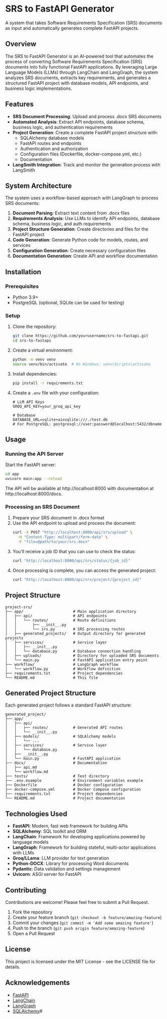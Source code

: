 # SRS to FastAPI Generator

A system that takes Software Requirements Specification (SRS) documents as input and automatically generates complete FastAPI projects.

## Overview

The SRS to FastAPI Generator is an AI-powered tool that automates the process of converting Software Requirements Specification (SRS) documents into fully functional FastAPI applications. By leveraging Large Language Models (LLMs) through LangChain and LangGraph, the system analyzes SRS documents, extracts key requirements, and generates a structured FastAPI project with database models, API endpoints, and business logic implementations.

## Features

- **SRS Document Processing**: Upload and process .docx SRS documents
- **Automated Analysis**: Extract API endpoints, database schema, business logic, and authentication requirements
- **Project Generation**: Create a complete FastAPI project structure with:
  - SQLAlchemy database models
  - FastAPI routes and endpoints
  - Authentication and authorization
  - Configuration files (Dockerfile, docker-compose.yml, etc.)
  - Documentation
- **LangSmith Integration**: Track and monitor the generation process with LangSmith

## System Architecture

The system uses a workflow-based approach with LangGraph to process SRS documents:

1. **Document Parsing**: Extract text content from .docx files
2. **Requirements Analysis**: Use LLMs to identify API endpoints, database schema, business logic, and auth requirements
3. **Project Structure Generation**: Create directories and files for the FastAPI project
4. **Code Generation**: Generate Python code for models, routes, and services
5. **Configuration Generation**: Create necessary configuration files
6. **Documentation Generation**: Create API and workflow documentation

## Installation

### Prerequisites

- Python 3.9+
- PostgreSQL (optional, SQLite can be used for testing)

### Setup

1. Clone the repository:
   ```bash
   git clone https://github.com/yourusername/srs-to-fastapi.git
   cd srs-to-fastapi
   ```

2. Create a virtual environment:
   ```bash
   python -m venv venv
   source venv/bin/activate  # On Windows: venv\Scripts\activate
   ```

3. Install dependencies:
   ```bash
   pip install -r requirements.txt
   ```

4. Create a `.env` file with your configuration:
   ```
   # LLM API Keys
   GROQ_API_KEY=your_groq_api_key
   
   # Database
   DATABASE_URL=sqlite+aiosqlite:///./test.db
   # For PostgreSQL: postgresql://user:password@localhost:5432/dbname
   ```

## Usage

### Running the API Server

Start the FastAPI server:

```bash
cd app
uvicorn main:app --reload
```

The API will be available at http://localhost:8000 with documentation at http://localhost:8000/docs.

### Processing an SRS Document

1. Prepare your SRS document in .docx format
2. Use the API endpoint to upload and process the document:
   ```bash
   curl -X POST "http://localhost:8000/api/srs/upload" \
     -H "Content-Type: multipart/form-data" \
     -F "file=@path/to/your/srs.docx"
   ```
3. You'll receive a job ID that you can use to check the status:
   ```bash
   curl "http://localhost:8000/api/srs/status/{job_id}"
   ```
4. Once processing is complete, you can access the generated project:
   ```bash
   curl "http://localhost:8000/api/srs/project/{project_id}"
   ```

## Project Structure

```
project-srs/
├── app/                      # Main application directory
│   ├── api/                  # API endpoints
│   │   └── routes/           # Route definitions
│   │       ├── __init__.py
│   │       └── srs.py        # SRS processing routes
│   ├── generated_projects/   # Output directory for generated projects
│   ├── services/             # Service layer
│   │   ├── __init__.py
│   │   └── database.py       # Database connection handling
│   ├── uploads/              # Directory for uploaded SRS documents
│   └── main.py               # FastAPI application entry point
├── workflow/                 # LangGraph workflow
│   └── workflow.py           # Workflow definition
├── requirements.txt          # Project dependencies
└── README.md                 # This file
```

## Generated Project Structure

Each generated project follows a standard FastAPI structure:

```
generated_project/
├── app/
│   ├── api/
│   │   ├── routes/           # Generated API routes
│   │   └── __init__.py
│   ├── models/               # SQLAlchemy models
│   │   └── ...
│   ├── services/             # Service layer
│   │   └── database.py
│   ├── __init__.py
│   └── main.py               # FastAPI application
├── docs/                     # Documentation
│   ├── api.md
│   └── workflow.md
├── tests/                    # Test directory
├── .env.example              # Environment variables example
├── Dockerfile                # Docker configuration
├── docker-compose.yml        # Docker Compose configuration
├── requirements.txt          # Project dependencies
└── README.md                 # Project documentation
```

## Technologies Used

- **FastAPI**: Modern, fast web framework for building APIs
- **SQLAlchemy**: SQL toolkit and ORM
- **LangChain**: Framework for developing applications powered by language models
- **LangGraph**: Framework for building stateful, multi-actor applications with LLMs
- **Groq/LLama**: LLM provider for text generation
- **Python-DOCX**: Library for processing Word documents
- **Pydantic**: Data validation and settings management
- **Uvicorn**: ASGI server for FastAPI

## Contributing

Contributions are welcome! Please feel free to submit a Pull Request.

1. Fork the repository
2. Create your feature branch (`git checkout -b feature/amazing-feature`)
3. Commit your changes (`git commit -m 'Add some amazing feature'`)
4. Push to the branch (`git push origin feature/amazing-feature`)
5. Open a Pull Request

## License

This project is licensed under the MIT License - see the LICENSE file for details.

## Acknowledgements

- [FastAPI](https://fastapi.tiangolo.com/)
- [LangChain](https://www.langchain.com/)
- [LangGraph](https://github.com/langchain-ai/langgraph)
- [SQLAlchemy](https://www.sqlalchemy.org/)#
